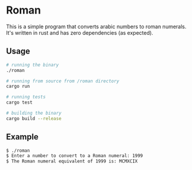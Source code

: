 # Roman

This is a simple program that converts arabic numbers to roman numerals. It's written in rust and has zero dependencies (as expected).

## Usage

```bash
# running the binary
./roman

# running from source from /roman directory
cargo run

# running tests
cargo test

# building the binary
cargo build --release
```

## Example

```bash
$ ./roman
$ Enter a number to convert to a Roman numeral: 1999
$ The Roman numeral equivalent of 1999 is: MCMXCIX
```